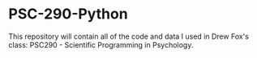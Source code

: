 # PSC-290-Python

This repository will contain all of the code and data I used in Drew Fox's class: PSC290 - Scientific Programming in Psychology.
